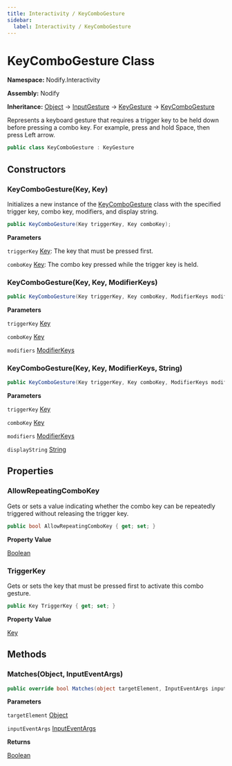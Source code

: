 ```yaml
---
title: Interactivity / KeyComboGesture
sidebar:
  label: Interactivity / KeyComboGesture
---
```


# KeyComboGesture Class  
  
**Namespace:** Nodify.Interactivity  
  
**Assembly:** Nodify  
  
**Inheritance:** [Object](https://docs.microsoft.com/en-us/dotnet/api/System.Object) → [InputGesture](https://docs.microsoft.com/en-us/dotnet/api/System.Windows.Input.InputGesture) → [KeyGesture](https://docs.microsoft.com/en-us/dotnet/api/System.Windows.Input.KeyGesture) → [KeyComboGesture](Nodify_Interactivity_KeyComboGesture)  
  
Represents a keyboard gesture that requires a trigger key to be held down
            before pressing a combo key. For example, press and hold Space, then press Left arrow.  
  
```csharp  
public class KeyComboGesture : KeyGesture  
```  
  
## Constructors  
  
### KeyComboGesture(Key, Key)  
  
Initializes a new instance of the [KeyComboGesture](Nodify_Interactivity_KeyComboGesture) class with the specified trigger key,
            combo key, modifiers, and display string.  
  
```csharp  
public KeyComboGesture(Key triggerKey, Key comboKey);  
```  
  
**Parameters**  
  
`triggerKey` [Key](https://docs.microsoft.com/en-us/dotnet/api/System.Windows.Input.Key): The key that must be pressed first.  
  
`comboKey` [Key](https://docs.microsoft.com/en-us/dotnet/api/System.Windows.Input.Key): The combo key pressed while the trigger key is held.  
  
### KeyComboGesture(Key, Key, ModifierKeys)  
  
```csharp  
public KeyComboGesture(Key triggerKey, Key comboKey, ModifierKeys modifiers);  
```  
  
**Parameters**  
  
`triggerKey` [Key](https://docs.microsoft.com/en-us/dotnet/api/System.Windows.Input.Key)  
  
`comboKey` [Key](https://docs.microsoft.com/en-us/dotnet/api/System.Windows.Input.Key)  
  
`modifiers` [ModifierKeys](https://docs.microsoft.com/en-us/dotnet/api/System.Windows.Input.ModifierKeys)  
  
### KeyComboGesture(Key, Key, ModifierKeys, String)  
  
```csharp  
public KeyComboGesture(Key triggerKey, Key comboKey, ModifierKeys modifiers, string displayString);  
```  
  
**Parameters**  
  
`triggerKey` [Key](https://docs.microsoft.com/en-us/dotnet/api/System.Windows.Input.Key)  
  
`comboKey` [Key](https://docs.microsoft.com/en-us/dotnet/api/System.Windows.Input.Key)  
  
`modifiers` [ModifierKeys](https://docs.microsoft.com/en-us/dotnet/api/System.Windows.Input.ModifierKeys)  
  
`displayString` [String](https://docs.microsoft.com/en-us/dotnet/api/System.String)  
  
## Properties  
  
### AllowRepeatingComboKey  
  
Gets or sets a value indicating whether the combo key can be repeatedly triggered
            without releasing the trigger key.  
  
```csharp  
public bool AllowRepeatingComboKey { get; set; }  
```  
  
**Property Value**  
  
[Boolean](https://docs.microsoft.com/en-us/dotnet/api/System.Boolean)  
  
### TriggerKey  
  
Gets or sets the key that must be pressed first to activate this combo gesture.  
  
```csharp  
public Key TriggerKey { get; set; }  
```  
  
**Property Value**  
  
[Key](https://docs.microsoft.com/en-us/dotnet/api/System.Windows.Input.Key)  
  
## Methods  
  
### Matches(Object, InputEventArgs)  
  
```csharp  
public override bool Matches(object targetElement, InputEventArgs inputEventArgs);  
```  
  
**Parameters**  
  
`targetElement` [Object](https://docs.microsoft.com/en-us/dotnet/api/System.Object)  
  
`inputEventArgs` [InputEventArgs](https://docs.microsoft.com/en-us/dotnet/api/System.Windows.Input.InputEventArgs)  
  
**Returns**  
  
[Boolean](https://docs.microsoft.com/en-us/dotnet/api/System.Boolean)  
  


